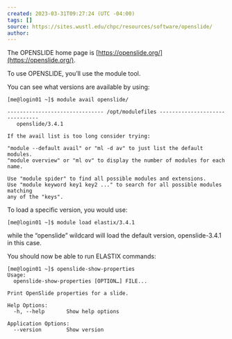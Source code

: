 ```yaml
---
created: 2023-03-31T09:27:24 (UTC -04:00)
tags: []
source: https://sites.wustl.edu/chpc/resources/software/openslide/
author:
---
```


The OPENSLIDE home page is [https://openslide.org/](https://openslide.org/).

To use OPENSLIDE, you’ll use the module tool.

You can see what versions are available by using:

```
[me@login01 ~]$ module avail openslide/

------------------------------- /opt/modulefiles -------------------------------
   openslide/3.4.1

If the avail list is too long consider trying:

"module --default avail" or "ml -d av" to just list the default modules.
"module overview" or "ml ov" to display the number of modules for each name.

Use "module spider" to find all possible modules and extensions.
Use "module keyword key1 key2 ..." to search for all possible modules matching
any of the "keys".
```

To load a specific version, you would use:

```
[me@login01 ~]$ module load elastix/3.4.1
```

while the “openslide” wildcard will load the default version, openslide-3.4.1 in this case.

You should now be able to run ELASTIX commands:

```
[me@login01 ~]$ openslide-show-properties
Usage:
  openslide-show-properties [OPTION…] FILE...

Print OpenSlide properties for a slide.

Help Options:
  -h, --help       Show help options

Application Options:
  --version        Show version
```
